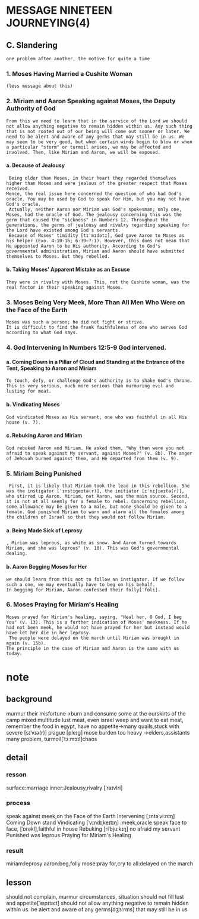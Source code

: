 # MESSAGE NINETEEN JOURNEYING(4)

## C. Slandering
	one problem after another, the motive for quite a time
### 1. Moses Having Married a Cushite Woman
	(less message about this)
### 2. Miriam and Aaron Speaking against Moses, the Deputy Authority of God
	From this we need to learn that in the service of the Lord we should not allow anything negative to remain hidden within us. Any such thing that is not rooted out of our being will come out sooner or later. We need to be alert and aware of any germs that may still be in us. We may seem to be very good, but when certain winds begin to blow or when a particular "storm" or turmoil arises, we may be affected and involved. Then, like Miriam and Aaron, we will be exposed.
#### a. Because of Jealousy
	 Being older than Moses, in their heart they regarded themselves higher than Moses and were jealous of the greater respect that Moses received. 
	Hence, the real issue here concerned the question of who had God's oracle. You may be used by God to speak for Him, but you may not have God's oracle.
	 Actually, neither Aaron nor Miriam was God's spokesman; only one, Moses, had the oracle of God. The jealousy concerning this was the germ that caused the "sickness" in Numbers 12. Throughout the generations, the germs of jealousy and rivalry regarding speaking for the Lord have existed among God's servants.
	 Because of Moses' timidity [tɪ'mɪdətɪ], God gave Aaron to Moses as his helper (Exo. 4:10-16; 6:30—7:1). However, this does not mean that He appointed Aaron to be His authority. According to God's governmental administration, Miriam and Aaron should have submitted themselves to Moses. But they rebelled.
#### b. Taking Moses' Apparent Mistake as an Excuse
	They were in rivalry with Moses. This, not the Cushite woman, was the real factor in their speaking against Moses.
### 3. Moses Being Very Meek, More Than All Men Who Were on the Face of the Earth
	Moses was such a person; he did not fight or strive.
	It is difficult to find the frank faithfulness of one who serves God according to what God says.
### 4. God Intervening In Numbers 12:5-9 God intervened.
#### a. Coming Down in a Pillar of Cloud and Standing at the Entrance of the Tent, Speaking to Aaron and Miriam
	To touch, defy, or challenge God's authority is to shake God's throne. This is very serious, much more serious than murmuring evil and lusting for meat.
#### b. Vindicating Moses
	God vindicated Moses as His servant, one who was faithful in all His house (v. 7). 
#### c. Rebuking Aaron and Miriam
	God rebuked Aaron and Miriam. He asked them, "Why then were you not afraid to speak against My servant, against Moses?" (v. 8b). The anger of Jehovah burned against them, and He departed from them (v. 9).
### 5. Miriam Being Punished
	 First, it is likely that Miriam took the lead in this rebellion. She was the instigator [ˈɪnstɪgeɪtə(r)], the initiator [ɪˈnɪʃieɪtə(r)], who stirred up Aaron. Miriam, not Aaron, was the main source. Second, it is not at all seemly for a female to rebel. Concerning rebellion, some allowance may be given to a male, but none should be given to a female. God punished Miriam to warn and alarm all the females among the children of Israel so that they would not follow Miriam.
#### a. Being Made Sick of Leprosy
	, Miriam was leprous, as white as snow. And Aaron turned towards Miriam, and she was leprous" (v. 10). This was God's governmental dealing.
#### b. Aaron Begging Moses for Her
	we should learn from this not to follow an instigator. If we follow such a one, we may eventually have to beg on his behalf.
	In begging for Miriam, Aaron confessed their folly[ˈfɒli]. 
### 6. Moses Praying for Miriam's Healing
	Moses prayed for Miriam's healing, saying, "Heal her, O God, I beg You" (v. 13). This is a further indication of Moses' meekness. If he had not been meek, he would not have prayed for her but instead would have let her die in her leprosy. 
	 The people were delayed on the march until Miriam was brought in again (v. 15b). 
	The principle in the case of Miriam and Aaron is the same with us today. 

# note 
## background
murmur their misfortune->burn and consume some at the ourskirts of the camp
mixed multitude lust meat, even israel weep and want to eat meat, remember the food in egypt, have no appetite->many quails,stuck with severe \[sɪˈvɪə(r)\] plague \[pleɪɡ\]
mose burden too heavy ->elders,assistants
many problem, 
turmoil\[ˈtɜːmɔɪl\]chaos
## detail
### resson
surface:marriage
inner:Jealousy,rivalry \[ˈraɪvlri\]
### process
speak against
meek,on the Face of the Earth
Intervening  \[ˌɪntəˈvi:nɪŋ\]
	Coming Down
	stand
	Vindicating [ˈvɪndɪˌkeɪtɪŋ] :meek,oracle speak face to face, [ˈɒrəkl],faithful in house
	Rebuking [riˈbju:kɪŋ] no afraid my servant
	Punished was leprous
Praying for Miriam's Healing
### result
miriam:leprosy
aaron:beg,folly
mose:pray for,cry to
all:delayed on the march 
## lesson
should not complain, murmur circumstances, situation
should not fill lust and appetite\[ˈæpɪtaɪt\]
should not allow anything negative to remain hidden within us.
be alert and aware of any germs\[dʒɜ:rms\] that may still be in us